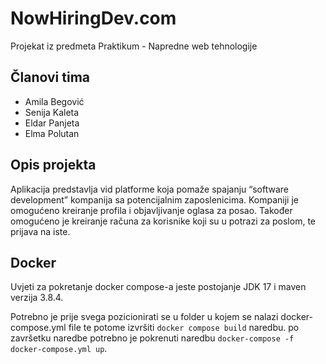 # NowHiringDev.com

Projekat iz predmeta Praktikum - Napredne web tehnologije

## Članovi tima
- Amila Begović
- Senija Kaleta 
- Eldar Panjeta
- Elma Polutan

## Opis projekta

Aplikacija predstavlja vid platforme koja pomaže spajanju “software development” kompanija sa potencijalnim zaposlenicima. Kompaniji je omogućeno kreiranje profila i objavljivanje oglasa za posao. Također omogućeno je kreiranje računa za korisnike koji su u potrazi za poslom, te prijava na iste.

## Docker

Uvjeti za pokretanje docker compose-a jeste postojanje JDK 17 i maven verzija 3.8.4.

Potrebno je prije svega pozicionirati se u folder u kojem se nalazi docker-compose.yml file te potome izvršiti `docker compose build` naredbu. po završetku naredbe potrebno je pokrenuti naredbu `docker-compose -f docker-compose.yml up`.
